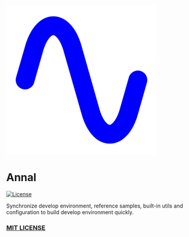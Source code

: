 ![icon](./icons/icon.svg)

# Annal

[![License](https://img.shields.io/github/license/ahaooahaz/Annal)](https://raw.githubusercontent.com/ahaooahaz/Annal/master/LICENSE)

Synchronize develop environment, reference samples, built-in utils and configuration to build develop environment quickly.

### [MIT LICENSE](LICENSE)
